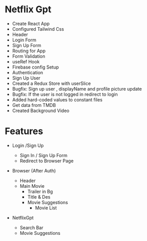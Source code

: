 # Netflix Gpt
 - Create React App
 - Configured Tailwind Css
 - Header 
 - Login Form
 - Sign Up Form
 - Routing for App
 - Form Validation
 - useRef Hook
 - Firebase config Setup
 - Authentication
 - Sign Up User
 - Created a Redux Store with userSlice
 - Bugfix: Sign up user , displayName and profile picture update
 - Bugfix: If the user is not logged in redirect to login 
 - Added hard-coded values to constant files
 - Get data from TMDB
 - Created Background Video 

 # Features
- Login /Sign Up
   - Sign In / Sign Up Form
   - Redirect to Browser Page

- Browser (After Auth)
  - Header 
  - Main Movie
     - Trailer in Bg
     - Title & Des
     - Movie Suggestions
        - Movie List
- NetflixGpt
  - Search Bar 
  - Movie Suggestions